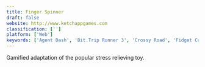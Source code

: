 ```yaml
---
title: Finger Spinner
draft: false 
website: http://www.ketchappgames.com
classification: ['']
platform: ['Web']
keywords: ['Agent Dash', 'Bit.Trip Runner 3', 'Crossy Road', 'Fidget Cube', 'Fidget Spinner', 'Run Sackboy! Run!', 'Run n’ Gun', 'Running Fred', 'Sonic Dash', 'Subway Surfers', 'Temple Run']
---
```

Gamified adaptation of the popular stress relieving toy.